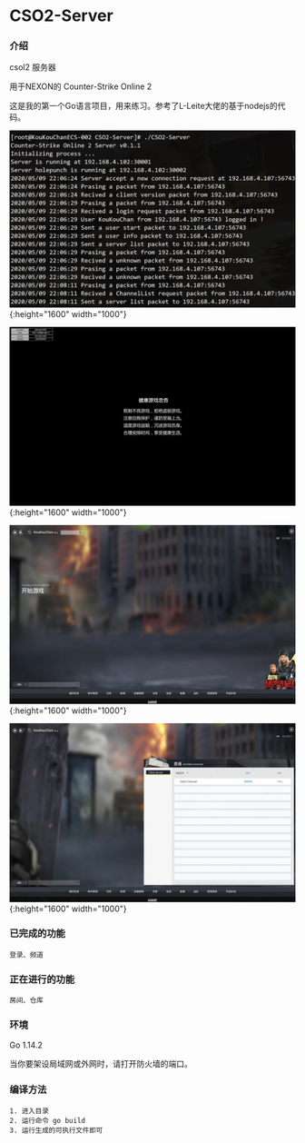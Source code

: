 # CSO2-Server

### 介绍

csol2 服务器

用于NEXON的 Counter-Strike Online 2

这是我的第一个Go语言项目，用来练习。参考了L-Leite大佬的基于nodejs的代码。

![](photos/main.jpg){:height="1600" width="1000"}

![](photos/op.jpg){:height="1600" width="1000"}

![](photos/intro.jpg){:height="1600" width="1000"}

![](photos/channel.jpg){:height="1600" width="1000"}

### 已完成的功能

    登录、频道

### 正在进行的功能

    房间、仓库

### 环境

Go 1.14.2

当你要架设局域网或外网时，请打开防火墙的端口。

### 编译方法

    1. 进入目录
    2. 运行命令 go build
    3. 运行生成的可执行文件即可
